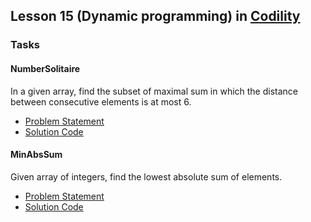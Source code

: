 ## Lesson 15 (Dynamic programming) in [Codility](https://codility.com/programmers/lessons/16)

### Tasks

#### NumberSolitaire
In a given array, find the subset of maximal sum in which the distance between consecutive elements is at most 6.
* [Problem Statement](https://github.com/samiulhoque/codility-lessons/blob/master/src/Lesson15/NumberSolitaire.md)
* [Solution Code](https://github.com/samiulhoque/codility-lessons/blob/master/src/Lesson15/NumberSolitaire.php)

#### MinAbsSum
Given array of integers, find the lowest absolute sum of elements.
* [Problem Statement](https://github.com/samiulhoque/codility-lessons/blob/master/src/Lesson15/MinAbsSum.md)
* [Solution Code](https://github.com/samiulhoque/codility-lessons/blob/master/src/Lesson15/MinAbsSum.php)
